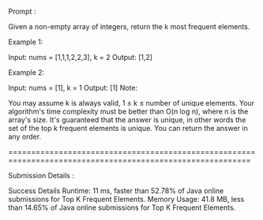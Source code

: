 
Prompt :

Given a non-empty array of integers, return the k most frequent elements.

  Example 1:

  Input: nums = [1,1,1,2,2,3], k = 2
  Output: [1,2]

  Example 2:

  Input: nums = [1], k = 1
  Output: [1]
  Note:

You may assume k is always valid, 1 ≤ k ≤ number of unique elements.
Your algorithm's time complexity must be better than O(n log n), where n is the array's size.
It's guaranteed that the answer is unique, in other words the set of the top k frequent elements is unique.
You can return the answer in any order.


===========================================================================================================


Submission Details :

Success
Details 
  Runtime: 11 ms, faster than 52.78% of Java online submissions for Top K Frequent Elements.
  Memory Usage: 41.8 MB, less than 14.65% of Java online submissions for Top K Frequent Elements.

